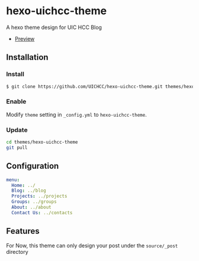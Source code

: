 # hexo-uichcc-theme
A hexo theme design for UIC HCC Blog

- [Preview](https://uichcc.com/blog/)

## Installation

### Install

``` bash
$ git clone https://github.com/UICHCC/hexo-uichcc-theme.git themes/hexo-uichcc-theme
```

### Enable

Modify `theme` setting in `_config.yml` to `hexo-uichcc-theme`.

### Update

``` bash
cd themes/hexo-uichcc-theme
git pull
```

## Configuration

``` yml
menu:
  Home: ../
  Blog: ../blog
  Projects: ../projects
  Groups: ../groups
  About: ../about
  Contact Us: ../contacts
```


## Features

For Now, this theme can only design your post under the `source/_post` directory